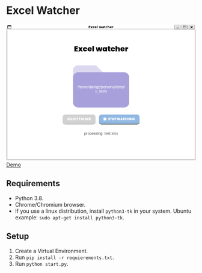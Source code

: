 # Excel Watcher
![alt text](./screenshot.png "screenshot")
[Demo](https://www.google.com/)

## Requirements
* Python 3.8.
* Chrome/Chromium browser.
* If you use a linux distribution, install `python3-tk` in your system. Ubuntu example: `sudo apt-get install python3-tk`.

## Setup
1. Create a Virtual Environment.
2. Run `pip install -r requierements.txt`.
3. Run `python start.py`.
